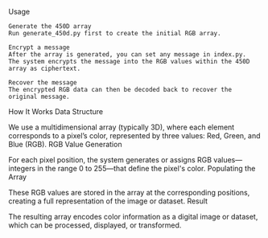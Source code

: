 Usage

    Generate the 450D array
    Run generate_450d.py first to create the initial RGB array.

    Encrypt a message
    After the array is generated, you can set any message in index.py.
    The system encrypts the message into the RGB values within the 450D array as ciphertext.

    Recover the message
    The encrypted RGB data can then be decoded back to recover the original message.

How It Works
Data Structure

We use a multidimensional array (typically 3D), where each element corresponds to a pixel’s color, represented by three values: Red, Green, and Blue (RGB).
RGB Value Generation

For each pixel position, the system generates or assigns RGB values—integers in the range 0 to 255—that define the pixel's color.
Populating the Array

These RGB values are stored in the array at the corresponding positions, creating a full representation of the image or dataset.
Result

The resulting array encodes color information as a digital image or dataset, which can be processed, displayed, or transformed.
